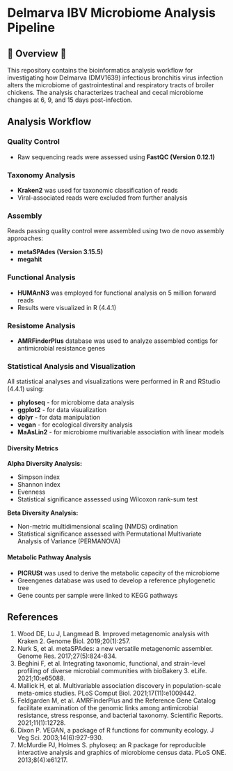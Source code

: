 # Delmarva IBV Microbiome Analysis Pipeline

## :cherry_blossom: Overview :cherry_blossom:
This repository contains the bioinformatics analysis workflow for investigating how Delmarva (DMV1639) infectious bronchitis virus infection alters the microbiome of gastrointestinal and respiratory tracts of broiler chickens. The analysis characterizes tracheal and cecal microbiome changes at 6, 9, and 15 days post-infection.

## Analysis Workflow

### Quality Control
- Raw sequencing reads were assessed using **FastQC (Version 0.12.1)**

### Taxonomy Analysis
- **Kraken2** was used for taxonomic classification of reads
- Viral-associated reads were excluded from further analysis

### Assembly
Reads passing quality control were assembled using two de novo assembly approaches:
- **metaSPAdes (Version 3.15.5)**
- **megahit**

### Functional Analysis
- **HUMAnN3** was employed for functional analysis on 5 million forward reads
- Results were visualized in R (4.4.1)

### Resistome Analysis
- **AMRFinderPlus** database was used to analyze assembled contigs for antimicrobial resistance genes

### Statistical Analysis and Visualization
All statistical analyses and visualizations were performed in R and RStudio (4.4.1) using:
- **phyloseq** - for microbiome data analysis
- **ggplot2** - for data visualization
- **dplyr** - for data manipulation
- **vegan** - for ecological diversity analysis
- **MaAsLin2** - for microbiome multivariable association with linear models

#### Diversity Metrics
**Alpha Diversity Analysis:**
- Simpson index
- Shannon index
- Evenness
- Statistical significance assessed using Wilcoxon rank-sum test

**Beta Diversity Analysis:**
- Non-metric multidimensional scaling (NMDS) ordination
- Statistical significance assessed with Permutational Multivariate Analysis of Variance (PERMANOVA)

#### Metabolic Pathway Analysis
- **PICRUSt** was used to derive the metabolic capacity of the microbiome
- Greengenes database was used to develop a reference phylogenetic tree
- Gene counts per sample were linked to KEGG pathways

## References

1. Wood DE, Lu J, Langmead B. Improved metagenomic analysis with Kraken 2. Genome Biol. 2019;20(1):257.
2. Nurk S, et al. metaSPAdes: a new versatile metagenomic assembler. Genome Res. 2017;27(5):824-834.
3. Beghini F, et al. Integrating taxonomic, functional, and strain-level profiling of diverse microbial communities with bioBakery 3. eLife. 2021;10:e65088.
4. Mallick H, et al. Multivariable association discovery in population-scale meta-omics studies. PLoS Comput Biol. 2021;17(11):e1009442.
5. Feldgarden M, et al. AMRFinderPlus and the Reference Gene Catalog facilitate examination of the genomic links among antimicrobial resistance, stress response, and bacterial taxonomy. Scientific Reports. 2021;11(1):12728.
6. Dixon P. VEGAN, a package of R functions for community ecology. J Veg Sci. 2003;14(6):927-930.
7. McMurdie PJ, Holmes S. phyloseq: an R package for reproducible interactive analysis and graphics of microbiome census data. PLoS ONE. 2013;8(4):e61217.
```
